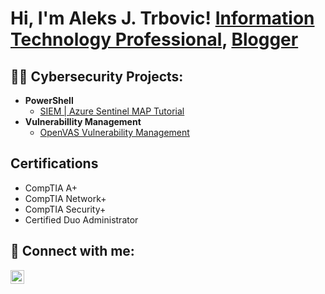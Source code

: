 <h1>Hi, I'm Aleks J. Trbovic!  <a href="https://www.linkedin.com/in/alekstrbovic/">Information Technology Professional</a>, <a href="https://medium.com/@ajtrbovic7">Blogger</a></h1>

<h2>👨‍💻 Cybersecurity Projects:</h2>

- <b>PowerShell</b>
  - [SIEM | Azure Sentinel MAP Tutorial](https://github.com/ajtrbovic/SIEMLab/tree/main)
- <b>Vulnerabillity Management</b>
  - [OpenVAS Vulnerability Management](https://github.com/ajtrbovic/OpenVASVulnerabilityManagementLab/tree/main)

<h2>Certifications</h2>

- CompTIA A+
- CompTIA Network+
- CompTIA Security+
- Certified Duo Administrator


<h2> 🤳 Connect with me:</h2>



[<img align="left" alt="JoshMadakor | LinkedIn" width="22px" src="https://cdn.jsdelivr.net/npm/simple-icons@v3/icons/linkedin.svg" />][linkedin]



[linkedin]: https://linkedin.com/in/alekstrbovic/

<!--
**joshmadakor1/joshmadakor1** is a ✨ _special_ ✨ repository because its `README.md` (this file) appears on your GitHub profile.

Here are some ideas to get you started:

- 🔭 I’m currently working on ...
- 🌱 I’m currently learning ...
- 👯 I’m looking to collaborate on ...
- 🤔 I’m looking for help with ...
- 💬 Ask me about ...
- 📫 How to reach me: ...
- 😄 Pronouns: ...
- ⚡ Fun fact: ...
-->
